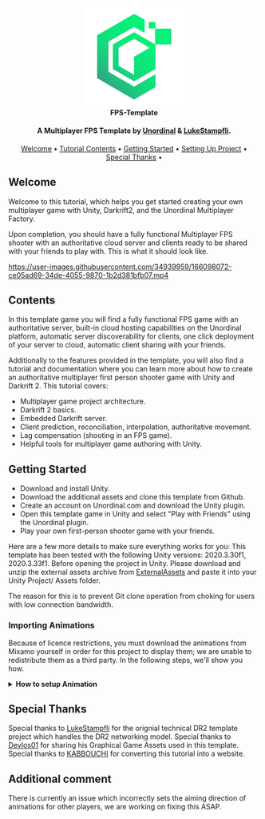 <h4 align="center">
  <br>
  <a href="http://www.unordinal.com"><img src="u.png" alt="Markdownify" width="200"></a>
  <br>FPS-Template<br>
</h1>



<h4 align="center">A Multiplayer FPS Template by <a href="https://www.unordinal.com" target="_blank">Unordinal</a> &#38; <a href="https://github.com/LukeStampfli" target="_blank">LukeStampfli</a>.</h4>

<p align="center">
  <a href="#welcome">Welcome</a> •
  <a href="#tutorial-contents">Tutorial Contents</a> •
  <a href="#getting-started">Getting Started</a> •
  <a href="#setting-up-project">Setting Up Project</a> •
  <a href="#special-thanks">Special Thanks</a> •
</p>

## Welcome
Welcome to this tutorial, which helps you get started creating your own multiplayer game with Unity, Darkrift2, and the Unordinal Multiplayer Factory.

Upon completion, you should have a fully functional Multiplayer FPS shooter with an authoritative cloud server and clients ready to be shared with your friends to play with. This is what it should look like.

https://user-images.githubusercontent.com/34939959/166098072-ce05ad69-34de-4055-9870-1b2d381bfb07.mp4
## Contents

In this template game you will find a fully functional FPS game with an authoritative server, built-in cloud hosting capabilities on the Unordinal platform, automatic server discoverability for clients, one click deployment of your server to cloud, automatic client sharing with your friends.

Additionally to the features provided in the template, you will also find a tutorial and documentation where you can learn more about how to create an authoritative multiplayer first person shooter game with Unity and Darkrift 2. This tutorial covers:

* Multiplayer game project architecture.
* Darkrift 2 basics.
* Embedded Darkrift server.
* Client prediction, reconciliation, interpolation, authoritative movement.
* Lag compensation (shooting in an FPS game).
* Helpful tools for multiplayer game authoring with Unity.

## Getting Started

* Download and install Unity.
* Download the additional assets and clone this template from Github.
* Create an account on Unordinal.com and download the Unity plugin.
* Open this template game in Unity and select "Play with Friends" using the Unordinal plugin.
* Play your own first-person shooter game with your friends.

Here are a few more details to make sure everything works for you:
This template has been tested with the following Unity versions: 2020.3.30f1, 2020.3.33f1.
Before opening the project in Unity. Please download and unzip the external assets archive from [ExternalAssets](https://drive.google.com/file/d/1d-QGKSQvc69VgRJXO5rhPQF6SPK-w9xk/view) and paste it into your Unity Project/ Assets folder. 

The reason for this is to prevent Git clone operation from choking for users with low connection bandwidth.

### Importing Animations

Because of licence restrictions, you must download the animations from Mixamo yourself in order for this project to display them; we are unable to redistribute them as a third party. In the following steps, we'll show you how.
<details><summary><b>How to setup Animation</b></summary>

* Open https://www.mixamo.com/ and sign in or create a Mixamo account with Adobe if necessary.
  
* Navigate to the "Animations" tab and look for "Basic Shooter Pack.
  
* Choose the Basic Shooter Pack (it should have 16 animations, beware of the similarly named Shooter Pack and Slim Shooter Pack)
  
* When you press the Download button to the right, a "Basic Shooter Pack.zip" file should be downloaded.
  
* Unzip the file into the EmbeddedFPSClient/Assets/Character/Animations folder.
  
* Enter Unity and wait for the animations to finish importing.
  
* Select all new animations.
  
* In the Unity project view, select the FBX files and navigate to the Rig tab in the inspector Import settings. This is how it should look:
  Select Humanoid.
  
* Select Copy from Avatar.
  
* Select AvatarArmature as the Source.
  
* To save your changes, click Apply. If everything went well, the files should re-import without any warnings or errors in the console.
  
* Select the asset CharacterPrimary.
  
* Drag and drop the animation assets' mixamo.com sub-assets into the CharacterPrimary's corresponding slots.

That's it; the animations should now be visible in-game.
</details>

## Special Thanks
Special thanks to [LukeStampfli](https://github.com/LukeStampfli/EmbeddedFPSExample) for the orignial technical DR2 template project which handles the DR2 networking model.
Special thanks to [DevIos01](https://github.com/DevIos01/FPS-Starter-Assets) for sharing his Graphical Game Assets used in this template.
Special thanks to [KABBOUCHI](https://github.com/KABBOUCHI) for converting this tutorial into a website.

## Additional comment
There is currently an issue which incorrectly sets the aiming direction of animations for other players, we are working on fixing this ASAP.
